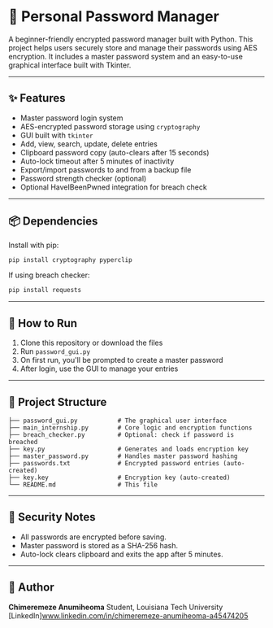 # 🔐 Personal Password Manager

A beginner-friendly encrypted password manager built with Python. This project helps users securely store and manage their passwords using AES encryption. It includes a master password system and an easy-to-use graphical interface built with Tkinter.

---

## ✨ Features

* Master password login system
* AES-encrypted password storage using `cryptography`
* GUI built with `tkinter`
* Add, view, search, update, delete entries
* Clipboard password copy (auto-clears after 15 seconds)
* Auto-lock timeout after 5 minutes of inactivity
* Export/import passwords to and from a backup file
* Password strength checker (optional)
* Optional HaveIBeenPwned integration for breach check

---

## 📦 Dependencies

Install with pip:

```bash
pip install cryptography pyperclip
```

If using breach checker:

```bash
pip install requests
```

---

## 🚀 How to Run

1. Clone this repository or download the files
2. Run `password_gui.py`
3. On first run, you'll be prompted to create a master password
4. After login, use the GUI to manage your entries

---

## 📁 Project Structure

```
├── password_gui.py           # The graphical user interface
├── main_internship.py        # Core logic and encryption functions
├── breach_checker.py         # Optional: check if password is breached
├── key.py                    # Generates and loads encryption key
├── master_password.py        # Handles master password hashing
├── passwords.txt             # Encrypted password entries (auto-created)
├── key.key                   # Encryption key (auto-created)
└── README.md                 # This file
```

---

## 🔐 Security Notes

* All passwords are encrypted before saving.
* Master password is stored as a SHA-256 hash.
* Auto-lock clears clipboard and exits the app after 5 minutes.

---

## 📌 Author

**Chimeremeze Anumiheoma**
Student, Louisiana Tech University
[LinkedIn]www.linkedin.com/in/chimeremeze-anumiheoma-a45474205



